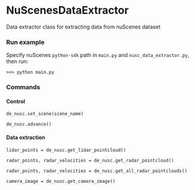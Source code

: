 # NuScenesDataExtractor
Data extractor class for extracting data from nuScenes dataset

### Run example
Specify nuScenes ``python-sdk`` path in ``main.py`` and ``nusc_data_extractor.py``, then run:
```
>>> python main.py
```

### Commands
#### Control
```
de_nusc.set_scene(scene_name)
```

```
de_nusc.advance()
```

#### Data extraction
```
lidar_points = de_nusc.get_lidar_pointcloud()
```

```
radar_points, radar_velocities = de_nusc.get_radar_pointcloud()
```

```
radar_points, radar_velocities = de_nusc.get_all_radar_pointclouds()
```

```
camera_image = de_nusc.get_camera_image()
```
